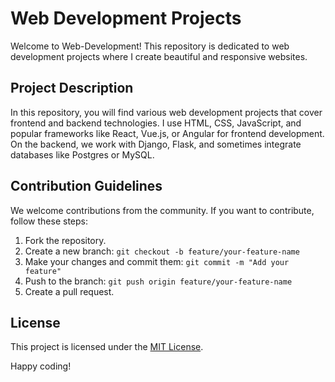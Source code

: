 # Web Development Projects

Welcome to Web-Development! This repository is dedicated to web development projects where I create beautiful and responsive websites.

## Project Description

In this repository, you will find various web development projects that cover frontend and backend technologies. I use HTML, CSS, JavaScript, and popular frameworks like React, Vue.js, or Angular for frontend development. On the backend, we work with Django, Flask, and sometimes integrate databases like Postgres or MySQL.

## Contribution Guidelines

We welcome contributions from the community. If you want to contribute, follow these steps:

1. Fork the repository.
2. Create a new branch: `git checkout -b feature/your-feature-name`
3. Make your changes and commit them: `git commit -m "Add your feature"`
4. Push to the branch: `git push origin feature/your-feature-name`
5. Create a pull request.

## License

This project is licensed under the [MIT License](LICENSE.md).

Happy coding!
